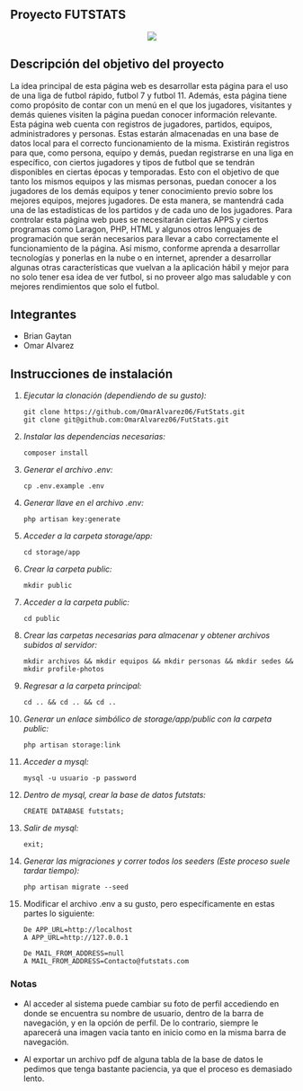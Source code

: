 ## **Proyecto FUTSTATS**

<p align="center"><img src="https://lh3.googleusercontent.com/Z1MQC6q09OmwdTU03gPb0r35q5k6ILUs_DrVL893eKH4f7nLcoXGvCA4DWt99aqlnkE4hUnZYbL7YgEXdHL0=w798-h667"></p>

## **Descripción del objetivo del proyecto**

La idea principal de esta página web es desarrollar esta página para el uso de una liga de futbol rápido, futbol 7 y futbol 11. Además, esta página tiene como propósito de contar con un menú en el que los jugadores, visitantes y demás quienes visiten la página puedan conocer información relevante. Esta página web cuenta con registros de jugadores, partidos, equipos, administradores y personas. Estas estarán almacenadas en una base de datos local para el correcto funcionamiento de la misma. Existirán registros para que, como persona, equipo y demás, puedan registrarse en una liga en específico, con ciertos jugadores y tipos de futbol que se tendrán disponibles en ciertas épocas y temporadas. Esto con el objetivo de que tanto los mismos equipos y las mismas personas, puedan conocer a los jugadores de los demás equipos y tener conocimiento previo sobre los mejores equipos, mejores jugadores. De esta manera, se mantendrá cada una de las estadísticas de los partidos y de cada uno de los jugadores. Para controlar esta página web pues se necesitarán ciertas APPS y ciertos programas como Laragon, PHP, HTML y algunos otros lenguajes de programación que serán necesarios para llevar a cabo correctamente el funcionamiento de la página. Así mismo, conforme aprenda a desarrollar tecnologías y ponerlas en la nube o en internet, aprender a desarrollar algunas otras características que vuelvan a la aplicación hábil y mejor para no solo tener esa idea de ver futbol, si no proveer algo mas saludable y con mejores rendimientos que solo el futbol.

## **Integrantes**
- Brian Gaytan
- Omar Alvarez

## **Instrucciones de instalación**

1. *Ejecutar la clonación (dependiendo de su gusto):*
    ```properties
    git clone https://github.com/OmarAlvarez06/FutStats.git
    git clone git@github.com:OmarAlvarez06/FutStats.git
    ```
2. *Instalar las dependencias necesarias:*
    ```properties
    composer install
    ```
3. *Generar el archivo .env:*
    ```properties
    cp .env.example .env
    ```
4. *Generar llave en el archivo .env:*
    ```properties
    php artisan key:generate
    ```
5. *Acceder a la carpeta storage/app:*
    ```properties
    cd storage/app
     ```
6. *Crear la carpeta public:*
    ```properties
    mkdir public
     ```
7. *Acceder a la carpeta public:*
    ```properties
    cd public
     ```
8. *Crear las carpetas necesarias para almacenar y obtener archivos subidos al servidor:*
    ```properties
    mkdir archivos && mkdir equipos && mkdir personas && mkdir sedes && mkdir profile-photos
     ```
9. *Regresar a la carpeta principal:*
    ```properties
    cd .. && cd .. && cd ..
     ```
10. *Generar un enlace simbólico de storage/app/public con la carpeta public:*
    ```properties
    php artisan storage:link
    ```
11. *Acceder a mysql:*
    ```properties
    mysql -u usuario -p password
    ```
12. *Dentro de mysql, crear la base de datos futstats:*
    ```properties
    CREATE DATABASE futstats;
    ```
13. *Salir de mysql:*
    ```properties
    exit;
    ```
14. *Generar las migraciones y correr todos los seeders (Este proceso suele tardar tiempo):*
    ```properties
    php artisan migrate --seed
    ```
15. Modificar el archivo .env a su gusto, pero específicamente en estas partes lo siguiente:
    ```properties
    De APP_URL=http://localhost
    A APP_URL=http://127.0.0.1

    De MAIL_FROM_ADDRESS=null
    A MAIL_FROM_ADDRESS=Contacto@futstats.com
    ```

### Notas

- Al acceder al sistema puede cambiar su foto de perfil accediendo en donde se encuentra su nombre de usuario, dentro de la barra de navegación, y en la opción de perfil. De lo contrario, siempre le aparecerá una imagen vacia tanto en inicio como en la misma barra de navegación.

- Al exportar un archivo pdf de alguna tabla de la base de datos le pedimos que tenga bastante paciencia, ya que el proceso es demasiado lento.

